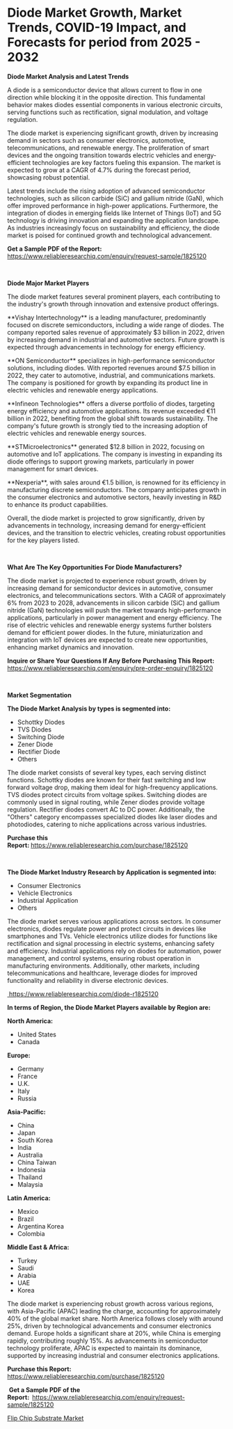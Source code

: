 <p><h1>Diode Market Growth, Market Trends, COVID-19 Impact, and Forecasts for period from 2025 - 2032</h1></p><p><strong>Diode Market Analysis and Latest Trends</strong></p>
<p><p>A diode is a semiconductor device that allows current to flow in one direction while blocking it in the opposite direction. This fundamental behavior makes diodes essential components in various electronic circuits, serving functions such as rectification, signal modulation, and voltage regulation.</p><p>The diode market is experiencing significant growth, driven by increasing demand in sectors such as consumer electronics, automotive, telecommunications, and renewable energy. The proliferation of smart devices and the ongoing transition towards electric vehicles and energy-efficient technologies are key factors fueling this expansion. The market is expected to grow at a CAGR of 4.7% during the forecast period, showcasing robust potential.</p><p>Latest trends include the rising adoption of advanced semiconductor technologies, such as silicon carbide (SiC) and gallium nitride (GaN), which offer improved performance in high-power applications. Furthermore, the integration of diodes in emerging fields like Internet of Things (IoT) and 5G technology is driving innovation and expanding the application landscape. As industries increasingly focus on sustainability and efficiency, the diode market is poised for continued growth and technological advancement.</p></p>
<p><strong>Get a Sample PDF of the Report:&nbsp;</strong> <a href="https://www.reliableresearchiq.com/enquiry/request-sample/1825120?utm_campaign=2273&utm_medium=2&utm_source=Github&utm_content=ia&utm_term=10022025&utm_id=diode">https://www.reliableresearchiq.com/enquiry/request-sample/1825120</a></p>
<p>&nbsp;</p>
<p><strong>Diode Major Market Players</strong></p>
<p><p>The diode market features several prominent players, each contributing to the industry's growth through innovation and extensive product offerings. </p><p>**Vishay Intertechnology** is a leading manufacturer, predominantly focused on discrete semiconductors, including a wide range of diodes. The company reported sales revenue of approximately $3 billion in 2022, driven by increasing demand in industrial and automotive sectors. Future growth is expected through advancements in technology for energy efficiency.</p><p>**ON Semiconductor** specializes in high-performance semiconductor solutions, including diodes. With reported revenues around $7.5 billion in 2022, they cater to automotive, industrial, and communications markets. The company is positioned for growth by expanding its product line in electric vehicles and renewable energy applications.</p><p>**Infineon Technologies** offers a diverse portfolio of diodes, targeting energy efficiency and automotive applications. Its revenue exceeded €11 billion in 2022, benefiting from the global shift towards sustainability. The company's future growth is strongly tied to the increasing adoption of electric vehicles and renewable energy sources.</p><p>**STMicroelectronics** generated $12.8 billion in 2022, focusing on automotive and IoT applications. The company is investing in expanding its diode offerings to support growing markets, particularly in power management for smart devices.</p><p>**Nexperia**, with sales around €1.5 billion, is renowned for its efficiency in manufacturing discrete semiconductors. The company anticipates growth in the consumer electronics and automotive sectors, heavily investing in R&D to enhance its product capabilities.</p><p>Overall, the diode market is projected to grow significantly, driven by advancements in technology, increasing demand for energy-efficient devices, and the transition to electric vehicles, creating robust opportunities for the key players listed.</p></p>
<p>&nbsp;</p>
<p><strong>What Are The Key Opportunities For Diode Manufacturers?</strong></p>
<p><p>The diode market is projected to experience robust growth, driven by increasing demand for semiconductor devices in automotive, consumer electronics, and telecommunications sectors. With a CAGR of approximately 6% from 2023 to 2028, advancements in silicon carbide (SiC) and gallium nitride (GaN) technologies will push the market towards high-performance applications, particularly in power management and energy efficiency. The rise of electric vehicles and renewable energy systems further bolsters demand for efficient power diodes. In the future, miniaturization and integration with IoT devices are expected to create new opportunities, enhancing market dynamics and innovation.</p></p>
<p><strong>Inquire or Share Your Questions If Any Before Purchasing This Report:</strong> <a href="https://www.reliableresearchiq.com/enquiry/pre-order-enquiry/1825120?utm_campaign=2273&utm_medium=2&utm_source=Github&utm_content=ia&utm_term=10022025&utm_id=diode">https://www.reliableresearchiq.com/enquiry/pre-order-enquiry/1825120</a></p>
<p>&nbsp;</p>
<p><strong>Market Segmentation</strong></p>
<p><strong>The Diode Market Analysis by types is segmented into:</strong></p>
<p><ul><li>Schottky Diodes</li><li>TVS Diodes</li><li>Switching Diode</li><li>Zener Diode</li><li>Rectifier Diode</li><li>Others</li></ul></p>
<p><p>The diode market consists of several key types, each serving distinct functions. Schottky diodes are known for their fast switching and low forward voltage drop, making them ideal for high-frequency applications. TVS diodes protect circuits from voltage spikes. Switching diodes are commonly used in signal routing, while Zener diodes provide voltage regulation. Rectifier diodes convert AC to DC power. Additionally, the "Others" category encompasses specialized diodes like laser diodes and photodiodes, catering to niche applications across various industries.</p></p>
<p><strong>Purchase this Report:&nbsp;</strong><a href="https://www.reliableresearchiq.com/purchase/1825120?utm_campaign=2273&utm_medium=2&utm_source=Github&utm_content=ia&utm_term=10022025&utm_id=diode">https://www.reliableresearchiq.com/purchase/1825120</a></p>
<p>&nbsp;</p>
<p><strong>The Diode Market Industry Research by Application is segmented into:</strong></p>
<p><ul><li>Consumer Electronics</li><li>Vehicle Electronics</li><li>Industrial Application</li><li>Others</li></ul></p>
<p><p>The diode market serves various applications across sectors. In consumer electronics, diodes regulate power and protect circuits in devices like smartphones and TVs. Vehicle electronics utilize diodes for functions like rectification and signal processing in electric systems, enhancing safety and efficiency. Industrial applications rely on diodes for automation, power management, and control systems, ensuring robust operation in manufacturing environments. Additionally, other markets, including telecommunications and healthcare, leverage diodes for improved functionality and reliability in diverse electronic devices.</p></p>
<p><a href="https://www.reliableresearchiq.com/diode-r1825120?utm_campaign=2273&utm_medium=2&utm_source=Github&utm_content=ia&utm_term=10022025&utm_id=diode">&nbsp;https://www.reliableresearchiq.com/diode-r1825120</a></p>
<p><strong>In terms of Region, the Diode Market Players available by Region are:</strong></p>
<p>
    <p> <strong> North America: </strong>
        <ul>
            <li>United States</li>
            <li>Canada</li>
        </ul>
        </p> 
    <p> <strong> Europe: </strong>
        <ul>
            <li>Germany</li>
            <li>France</li>
            <li>U.K.</li>
            <li>Italy</li>
            <li>Russia</li>
        </ul>
        </p> 
    <p> <strong> Asia-Pacific: </strong>
        <ul>
            <li>China</li>
            <li>Japan</li>
            <li>South Korea</li>
            <li>India</li>
            <li>Australia</li>
            <li>China Taiwan</li>
            <li>Indonesia</li>
            <li>Thailand</li>
            <li>Malaysia</li>
        </ul>
        </p> 
    <p> <strong> Latin America: </strong>
        <ul>
            <li>Mexico</li>
            <li>Brazil</li>
            <li>Argentina Korea</li>
            <li>Colombia</li>
        </ul>
        </p> 
    <p> <strong> Middle East & Africa: </strong>
        <ul>
            <li>Turkey</li>
            <li>Saudi</li>
            <li>Arabia</li>
            <li>UAE</li>
            <li>Korea</li>
        </ul>
    </p>
    </p>
<p><p>The diode market is experiencing robust growth across various regions, with Asia-Pacific (APAC) leading the charge, accounting for approximately 40% of the global market share. North America follows closely with around 25%, driven by technological advancements and consumer electronics demand. Europe holds a significant share at 20%, while China is emerging rapidly, contributing roughly 15%. As advancements in semiconductor technology proliferate, APAC is expected to maintain its dominance, supported by increasing industrial and consumer electronics applications.</p></p>
<p><strong>Purchase this Report: </strong><a href="https://www.reliableresearchiq.com/purchase/1825120?utm_campaign=2273&utm_medium=2&utm_source=Github&utm_content=ia&utm_term=10022025&utm_id=diode">https://www.reliableresearchiq.com/purchase/1825120</a></p>
<p>&nbsp;<strong>Get a Sample PDF of the Report:&nbsp;&nbsp;</strong><a href="https://www.reliableresearchiq.com/enquiry/request-sample/1825120?utm_campaign=2273&utm_medium=2&utm_source=Github&utm_content=ia&utm_term=10022025&utm_id=diode">https://www.reliableresearchiq.com/enquiry/request-sample/1825120</a></p>
<p><strong></strong></p>
<p><p><a href="https://github.com/jeastefanowicz7816/Market-Research-Report-List-1/blob/main/flip-chip-substrate-market.md?utm_campaign=2273&utm_medium=2&utm_source=Github&utm_content=ia&utm_term=10022025&utm_id=diode">Flip Chip Substrate Market</a></p></p>